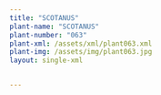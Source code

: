 ```yaml
---
title: "SCOTANUS"
plant-name: "SCOTANUS"
plant-number: "063"
plant-xml: /assets/xml/plant063.xml
plant-img: /assets/img/plant063.jpg
layout: single-xml


---
```

